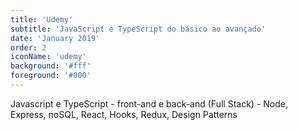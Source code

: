 ```yaml
---
title: 'Udemy'
subtitle: 'JavaScript e TypeScript do básico ao avançado'
date: 'January 2019'
order: 2
iconName: 'udemy'
background: '#fff'
foreground: '#000'
---
```


Javascript e TypeScript - front-and e back-and (Full Stack) - Node, Express, noSQL, React, Hooks, Redux, Design Patterns
